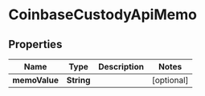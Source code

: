 
# CoinbaseCustodyApiMemo

## Properties
Name | Type | Description | Notes
------------ | ------------- | ------------- | -------------
**memoValue** | **String** |  |  [optional]



